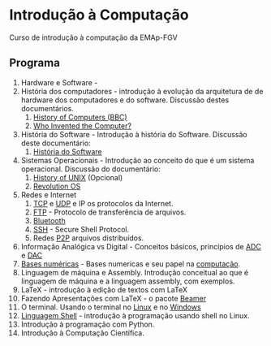 # Introdução à Computação
Curso de introdução à computação da EMAp-FGV


## Programa

1. Hardware e Software - 
2. História dos computadores - introdução à evolução da arquitetura de de hardware dos computadores e do software. Discussão destes documentários.
   1. [History of Computers (BBC)](https://www.youtube.com/watch?v=6dME3wgaQpM&list=PL1331A4548513EA81)
   2. [Who Invented the Computer?](https://www.youtube.com/watch?v=d1pvc9Zh7Tg)
3. História do Software - Introdução à história do Software. Discussão deste documentário:
   1. [História do Software](https://www.youtube.com/watch?v=OdI7Ukf-Bf4)
4. Sistemas Operacionais - Introdução ao conceito do que é um sistema operacional. Discussão do documentário:
   1. [History of UNIX](https://www.youtube.com/watch?v=tc4ROCJYbm0&t=3s) (Opcional)
   2. [Revolution OS](https://www.youtube.com/watch?v=k0RYQVkQmWU)
5. Redes e Internet
   1. [TCP](https://en.wikipedia.org/wiki/Transmission_Control_Protocol) e [UDP](https://en.wikipedia.org/wiki/Transmission_Control_Protocol) e IP os protocolos da Internet.
   2. [FTP](https://en.wikipedia.org/wiki/File_Transfer_Protocol) - Protocolo de transferência de arquivos.
   3. [Bluetooth](https://en.wikipedia.org/wiki/Bluetooth)
   4. [SSH](https://en.wikipedia.org/wiki/Secure_Shell) - Secure Shell Protocol.
   5. Redes [P2P](https://en.wikipedia.org/wiki/Peer-to-peer) arquivos distribuídos.
6. Informação Analógica vs Digital - Conceitos básicos, princípios de [ADC](https://en.wikipedia.org/wiki/Analog-to-digital_converter) e [DAC](https://en.wikipedia.org/wiki/Digital-to-analog_converter)
7. [Bases numéricas](https://www.trccompsci.online/mediawiki/index.php/Number_Systems_/_Number_Bases) - Bases numericas e seu papel na [computação](https://en.wikipedia.org/wiki/Computer_number_format).
8. Linguagem de máquina e Assembly. Introdução conceitual ao que é linguagem de máquina e a linguagem assembly, com exemplos.
9. LaTeX - introdução à edição de textos com LaTeX
10. Fazendo Apresentações com LaTeX -  o pacote [Beamer](https://ctan.org/pkg/beamer)
11. O terminal. Usando o terminal no [Linux](https://ubuntu.com/tutorials/command-line-for-beginners#1-overview) e no [Windows](https://learn.microsoft.com/en-us/windows/terminal/)
12. [Linguagem Shell](https://pt.wikipedia.org/wiki/Shell_script) - introdução à programação usando shell no Linux.
13. Introdução à programação com Python.
14. Introdução à Computação Científica.
